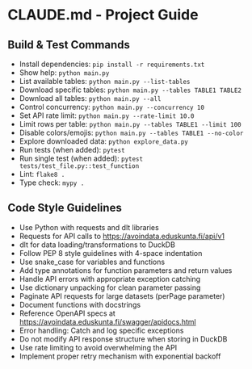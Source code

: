 # CLAUDE.md - Project Guide

## Build & Test Commands
- Install dependencies: `pip install -r requirements.txt`
- Show help: `python main.py`
- List available tables: `python main.py --list-tables`
- Download specific tables: `python main.py --tables TABLE1 TABLE2`
- Download all tables: `python main.py --all`
- Control concurrency: `python main.py --concurrency 10`
- Set API rate limit: `python main.py --rate-limit 10.0`
- Limit rows per table: `python main.py --tables TABLE1 --limit 100`
- Disable colors/emojis: `python main.py --tables TABLE1 --no-color`
- Explore downloaded data: `python explore_data.py`
- Run tests (when added): `pytest`
- Run single test (when added): `pytest tests/test_file.py::test_function`
- Lint: `flake8 .`
- Type check: `mypy .`

## Code Style Guidelines
- Use Python with requests and dlt libraries
- Requests for API calls to https://avoindata.eduskunta.fi/api/v1
- dlt for data loading/transformations to DuckDB
- Follow PEP 8 style guidelines with 4-space indentation
- Use snake_case for variables and functions
- Add type annotations for function parameters and return values
- Handle API errors with appropriate exception catching
- Use dictionary unpacking for clean parameter passing
- Paginate API requests for large datasets (perPage parameter)
- Document functions with docstrings
- Reference OpenAPI specs at https://avoindata.eduskunta.fi/swagger/apidocs.html
- Error handling: Catch and log specific exceptions
- Do not modify API response structure when storing in DuckDB
- Use rate limiting to avoid overwhelming the API
- Implement proper retry mechanism with exponential backoff